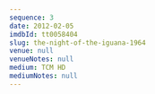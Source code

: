 ```yaml
---
sequence: 3
date: 2012-02-05
imdbId: tt0058404
slug: the-night-of-the-iguana-1964
venue: null
venueNotes: null
medium: TCM HD
mediumNotes: null
---
```


